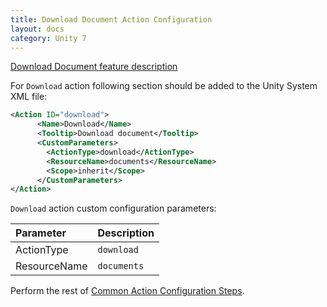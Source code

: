```yaml
---
title: Download Document Action Configuration
layout: docs
category: Unity 7
---
```

[Download Document feature description](../../features/document-management/download-document.md)

For `Download` action following section should be added to the Unity System XML file:

```xml
<Action ID="download">
      <Name>Download</Name>
      <Tooltip>Download document</Tooltip>
      <CustomParameters>
        <ActionType>download</ActionType>
        <ResourceName>documents</ResourceName>
        <Scope>inherit</Scope>
      </CustomParameters>
</Action>
```

`Download` action custom configuration parameters:

| Parameter       | Description |
|:----------------|:------------|
|ActionType       | `download` |
|ResourceName       | `documents` |

Perform the rest of [Common Action Configuration Steps](../actions.md#common-actions-configuration-steps).
